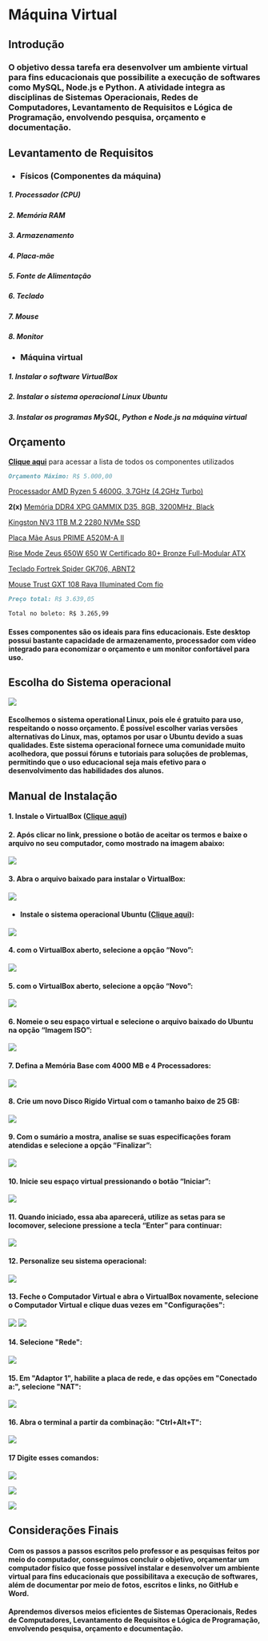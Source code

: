 
# Máquina Virtual

## Introdução

### O objetivo dessa tarefa era desenvolver um ambiente virtual para fins educacionais que possibilite a execução de softwares como MySQL, Node.js e Python. A atividade integra as disciplinas de Sistemas Operacionais, Redes de Computadores, Levantamento de Requisitos e Lógica de Programação, envolvendo pesquisa, orçamento e documentação.

## Levantamento de Requisitos
- ### Físicos (Componentes da máquina)
#####    1. Processador (CPU) 
#####    2. Memória RAM 
#####    3. Armazenamento
#####    4. Placa-mãe
#####   5. Fonte de Alimentação
#####    6. Teclado
#####    7. Mouse
#####    8. Monitor


- ### Máquina virtual
#####    1. Instalar o software VirtualBox 
#####    2. Instalar o sistema operacional Linux Ubuntu
#####    3. Instalar os programas MySQL, Python e Node.js na máquina virtual


## Orçamento
__[Clique aqui](https://meupc.net/build/zgq48C)__ para acessar a lista de todos os componentes utilizados
```markdown
Orçamento Máximo: R$ 5.000,00
```
[Processador AMD Ryzen 5 4600G, 3.7GHz (4.2GHz Turbo)](https://www.terabyteshop.com.br/produto/21317/processador-amd-ryzen-5-4600g-37ghz-42ghz-turbo-6-cores-12-threads-cooler-wraith-stealth-am4-100-100000147box?p=139255&utm_source=craftmybox&utm_medium=afiliados&utm_campaign=craftmybox)

__2(x)__ [Memória DDR4 XPG GAMMIX D35, 8GB, 3200MHz, Black](https://www.terabyteshop.com.br/produto/25636/memoria-ddr4-xpg-gammix-d35-8gb-3200mhz-black-ax4u32008g16a-sbkd35?p=139255&utm_source=craftmybox&utm_medium=afiliados&utm_campaign=craftmybox)

[Kingston NV3 1TB M.2 2280 NVMe SSD](https://www.amazon.com.br/dp/B0DBR3DZWG?tag=craftmybox-20&linkCode=osi&th=1&psc=1&smid=A38JVMMYJLUN90)

[Placa Mãe Asus PRIME A520M-A II ](https://www.amazon.com.br/dp/B08CGT4FXL?tag=craftmybox-20&linkCode=osi&th=1&psc=1&smid=A1ZZFT5FULY4LN)

[Rise Mode Zeus 650W 650 W Certificado 80+ Bronze Full-Modular ATX](https://www.kabum.com.br/produto/461383/fonte-gamer-rise-mode-zeus-650w-modular-pfc-ativo-preto-rm-psu-01-bz-650?awc=17729_1740075921_5f7599554ecdd0051d74bb2d5b18149f&utm_source=AWIN&utm_medium=AFILIADOS&utm_campaign=fevereiro24&utm_content=2025-02-20&utm_term=691737)

[Teclado Fortrek Spider GK706, ABNT2](https://www.terabyteshop.com.br/produto/27946/teclado-gamer-fortrek-spider-gk706-abnt2-pretovermelho?p=139255&utm_source=craftmybox&utm_medium=afiliados&utm_campaign=craftmybox)

[Mouse Trust GXT 108 Rava Illuminated Com fio](https://www.mercadolivre.com.br/social/meupcnet?matt_tool=14133480&forceInApp=true&ref=BAnaNTaq5JJ9vwkJLzaw4zM5s8O6%2BYulANyVQelNPEMS5pToudxPcEAHB6TpzR5BN1udDq%2Fw2jGyKS1m79c7OlSHlU17u9oI7pmGRMNxOb8zGCLIkhOiKXENdiRLeaRjNGfFq74N8j0BiyNMCyuEMDfYdwhaiNIILe%2FCBOcUsJo8es3uVj5slyYAqeesUOiQV5QYOw%3D%3D)

```markdown
Preço total: R$ 3.639,05

Total no boleto: R$ 3.265,99
```
#### Esses componentes são os ideais para fins educacionais. Este desktop possui bastante capacidade de armazenamento, processador com vídeo integrado para economizar o orçamento e um monitor confortável para uso.


## Escolha do Sistema operacional
![](https://upload.wikimedia.org/wikipedia/commons/e/e1/Ubuntu_16.04_LTS_Starting.gif)
#### Escolhemos o sistema operational Linux, pois ele é gratuito para uso, respeitando o nosso orçamento. É possível escolher varias versões alternativas do Linux, mas, optamos por usar o Ubuntu devido a suas qualidades. Este sistema operacional fornece uma comunidade muito acolhedora, que possui fóruns e tutoriais para soluções de problemas, permitindo que o uso educacional seja mais efetivo para o desenvolvimento das habilidades dos alunos.

## Manual de Instalação

#### 1. Instale o VirtualBox ([Clique aqui](https://www.virtualbox.org/wiki/Downloads))

#### 2. Após clicar no link, pressione o botão de aceitar os termos e baixe o arquivo no seu computador, como mostrado na imagem abaixo:
![](https://private-user-images.githubusercontent.com/177403914/415296985-7a5ebf67-3f78-4657-9294-6909651156bc.png?jwt=eyJhbGciOiJIUzI1NiIsInR5cCI6IkpXVCJ9.eyJpc3MiOiJnaXRodWIuY29tIiwiYXVkIjoicmF3LmdpdGh1YnVzZXJjb250ZW50LmNvbSIsImtleSI6ImtleTUiLCJleHAiOjE3NDAwOTAwMTEsIm5iZiI6MTc0MDA4OTcxMSwicGF0aCI6Ii8xNzc0MDM5MTQvNDE1Mjk2OTg1LTdhNWViZjY3LTNmNzgtNDY1Ny05Mjk0LTY5MDk2NTExNTZiYy5wbmc_WC1BbXotQWxnb3JpdGhtPUFXUzQtSE1BQy1TSEEyNTYmWC1BbXotQ3JlZGVudGlhbD1BS0lBVkNPRFlMU0E1M1BRSzRaQSUyRjIwMjUwMjIwJTJGdXMtZWFzdC0xJTJGczMlMkZhd3M0X3JlcXVlc3QmWC1BbXotRGF0ZT0yMDI1MDIyMFQyMjE1MTFaJlgtQW16LUV4cGlyZXM9MzAwJlgtQW16LVNpZ25hdHVyZT0zZGIyNmQxMDUxMzMxMmU1YTJhOTQ3Yzk1OThhOTczNDU2NzY0NzU3NmFjMWUxOTliZDFhOTg5Y2M3YzRlODEyJlgtQW16LVNpZ25lZEhlYWRlcnM9aG9zdCJ9.UVesi0Gynj0eoJImj1C8G5s8CJw-PS8l9DLmInkY-BA)

#### 3. Abra o arquivo baixado para instalar o VirtualBox:
![](https://private-user-images.githubusercontent.com/177403914/415303500-e8461b24-736b-4c33-86f4-10cb24be7a0e.png?jwt=eyJhbGciOiJIUzI1NiIsInR5cCI6IkpXVCJ9.eyJpc3MiOiJnaXRodWIuY29tIiwiYXVkIjoicmF3LmdpdGh1YnVzZXJjb250ZW50LmNvbSIsImtleSI6ImtleTUiLCJleHAiOjE3NDAwOTAwMTEsIm5iZiI6MTc0MDA4OTcxMSwicGF0aCI6Ii8xNzc0MDM5MTQvNDE1MzAzNTAwLWU4NDYxYjI0LTczNmItNGMzMy04NmY0LTEwY2IyNGJlN2EwZS5wbmc_WC1BbXotQWxnb3JpdGhtPUFXUzQtSE1BQy1TSEEyNTYmWC1BbXotQ3JlZGVudGlhbD1BS0lBVkNPRFlMU0E1M1BRSzRaQSUyRjIwMjUwMjIwJTJGdXMtZWFzdC0xJTJGczMlMkZhd3M0X3JlcXVlc3QmWC1BbXotRGF0ZT0yMDI1MDIyMFQyMjE1MTFaJlgtQW16LUV4cGlyZXM9MzAwJlgtQW16LVNpZ25hdHVyZT0yNGM2MjAwMzRkYjI4MzIyYWM0ZmY3MDBhMjhlNzE5ODIwMTIxNDk4ZTdlZDY1ZWNhMmZmYmJhYmM4ODhhOWQ3JlgtQW16LVNpZ25lZEhlYWRlcnM9aG9zdCJ9.ERvPxYjFsAl97GifhsGygXFPTwST5QjvsyD3IwD9Ido)

- #### Instale o sistema operacional Ubuntu ([Clique aqui](https://ubuntu.com/download/desktop)): 
![](https://media.discordapp.net/attachments/850755386549338122/1342259391981682748/image.png?ex=67b8fbf9&is=67b7aa79&hm=c9f4cf692d460b0eb3319b8cb5e96c74ea8bb4bdcefd47f095e3d98d08b76a96&=&format=webp&quality=lossless&width=1440&height=323)


#### 4. com o VirtualBox aberto, selecione a opção “Novo”:
![](https://private-user-images.githubusercontent.com/177403914/415304053-cd380b3a-7189-4e5e-b0a9-5735ee8bdcb4.png?jwt=eyJhbGciOiJIUzI1NiIsInR5cCI6IkpXVCJ9.eyJpc3MiOiJnaXRodWIuY29tIiwiYXVkIjoicmF3LmdpdGh1YnVzZXJjb250ZW50LmNvbSIsImtleSI6ImtleTUiLCJleHAiOjE3NDAwOTAwMTEsIm5iZiI6MTc0MDA4OTcxMSwicGF0aCI6Ii8xNzc0MDM5MTQvNDE1MzA0MDUzLWNkMzgwYjNhLTcxODktNGU1ZS1iMGE5LTU3MzVlZThiZGNiNC5wbmc_WC1BbXotQWxnb3JpdGhtPUFXUzQtSE1BQy1TSEEyNTYmWC1BbXotQ3JlZGVudGlhbD1BS0lBVkNPRFlMU0E1M1BRSzRaQSUyRjIwMjUwMjIwJTJGdXMtZWFzdC0xJTJGczMlMkZhd3M0X3JlcXVlc3QmWC1BbXotRGF0ZT0yMDI1MDIyMFQyMjE1MTFaJlgtQW16LUV4cGlyZXM9MzAwJlgtQW16LVNpZ25hdHVyZT02M2EwNTQ2NzVmNjhlMGFkYTllM2EzMWUzOTQyNWU0ZDAyMjRjODM2MzA1YTFiOWE1NzVhMmRjMTgzZWUzMjU3JlgtQW16LVNpZ25lZEhlYWRlcnM9aG9zdCJ9.pk8PnxsrVtC-YMUHGazHoFymc7_AOtSXUkR_AipQotE)

#### 5. com o VirtualBox aberto, selecione a opção “Novo”:
![](https://media.discordapp.net/attachments/850755386549338122/1342259980925145099/image.png?ex=67b8fc85&is=67b7ab05&hm=3a4f4f36c536757dbc8ddfaa69338a3fc9868b6f1c013a8467658f68be150702&=&format=webp&quality=lossless)

#### 6.  Nomeie o seu espaço virtual e selecione o arquivo baixado do Ubuntu na opção “Imagem ISO”:
![](https://media.discordapp.net/attachments/850755386549338122/1342260184432644157/image.png?ex=67b8fcb5&is=67b7ab35&hm=8e7eefa98152f6f129654f6e1da0bab81ff8fe8956a3b7d355db1b7aad2ebd3e&=&format=webp&quality=lossless)

#### 7. Defina a Memória Base com 4000 MB e 4 Processadores:
![](https://media.discordapp.net/attachments/850755386549338122/1342260331833196636/image.png?ex=67b8fcd9&is=67b7ab59&hm=57fc6a3eef557f6beac1bb5720220a200b2c5f5f18d8bd7ed14d38687bc4d2db&=&format=webp&quality=lossless)

#### 8. Crie um novo Disco Rigído Virtual com o tamanho baixo de 25 GB:
![](https://media.discordapp.net/attachments/850755386549338122/1342260877193248853/image.png?ex=67b8fd5b&is=67b7abdb&hm=a892acb10c08037efe6202205887278d34d3e5d43a63d2a5cd1a70035a4f71de&=&format=webp&quality=lossless)

#### 9. Com o sumário a mostra, analise se suas especificações foram atendidas e selecione a opção “Finalizar”:
![](https://media.discordapp.net/attachments/850755386549338122/1342261391821766677/image.png?ex=67b8fdd5&is=67b7ac55&hm=2e62b6df3cca75fbfb1d0343c726cda330c694ea9fb4c0bbd709fd3ecf7c095b&=&format=webp&quality=lossless)

#### 10. Inicie seu espaço virtual pressionando o botão “Iniciar”:
![](https://media.discordapp.net/attachments/850755386549338122/1342261656750657607/image.png?ex=67b8fe14&is=67b7ac94&hm=80a6cf5870216b98ad9e924313e9b4cd01df8c61be996cb511cdd93a9f69147f&=&format=webp&quality=lossless)

#### 11. Quando iniciado, essa aba aparecerá, utilize as setas para se locomover, selecione pressione a tecla “Enter” para continuar:
![](https://media.discordapp.net/attachments/850755386549338122/1342261866184839351/image.png?ex=67b8fe46&is=67b7acc6&hm=cd92962711bd8f398c96075c2ffd3b5951bf4bccde2ed2b2263efbcd6d5fc983&=&format=webp&quality=lossless)
#### 12. Personalize seu sistema operacional:
![](https://media.discordapp.net/attachments/850755386549338122/1342285625172299867/image.png?ex=67b91467&is=67b7c2e7&hm=d4d99031acafbfa82fafdeec397e805803a66dbc3f46cd637be87c1723e3e7b1&=&format=webp&quality=lossless)
#### 13. Feche o Computador Virtual e abra o VirtualBox novamente, selecione o Computador Virtual e clique duas vezes em "Configurações":
![](https://media.discordapp.net/attachments/850755386549338122/1342286018690285608/image.png?ex=67b914c5&is=67b7c345&hm=a6d6d40a26f86ae9211e0094bf84360543c2c9b14407835072461b4702623f51&=&format=webp&quality=lossless)
![](https://media.discordapp.net/attachments/850755386549338122/1342286109769597001/image.png?ex=67b914db&is=67b7c35b&hm=bf92f38b6ce83bb41a68f101b5e038ecbe83c402c1b2ccc5e6fa1a29d891a45b&=&format=webp&quality=lossless&width=749&height=464)
#### 14. Selecione "Rede":
![](https://media.discordapp.net/attachments/850755386549338122/1342286160353034392/image.png?ex=67b914e7&is=67b7c367&hm=6acc8b438e2f33b82b07db9d07011535ecd04377aeff48eeaa6a3d238c3251f9&=&format=webp&quality=lossless&width=749&height=493)
#### 15. Em "Adaptor 1", habilite a placa de rede, e das opções em "Conectado a:", selecione "NAT":
![](https://media.discordapp.net/attachments/850755386549338122/1342286188928831529/image.png?ex=67b914ed&is=67b7c36d&hm=8e4332ace04b64bce1e23890fa50b3c41260e0050b96aa432d34b4a989252a3e&=&format=webp&quality=lossless)
#### 16. Abra o terminal a partir da combinação: "Ctrl+Alt+T":
![](https://media.discordapp.net/attachments/850755386549338122/1342288132795793469/415317822-82075217-1d21-438f-bad1-2243ed148928.png?ex=67b916bd&is=67b7c53d&hm=4b5553f57463335c6182041409ba00ab5f64d77463471cd3f5e970e459ce6e83&=&format=webp&quality=lossless&width=749&height=479)
#### 17 Digite esses comandos:
![](https://media.discordapp.net/attachments/850755386549338122/1342288152303243305/415318748-aebcab2e-dc45-4d2d-90f8-e5385004f73f.png?ex=67b916c2&is=67b7c542&hm=023623e2818f8e644189773b1f54f75870e5b465ee55642768c3d85ff898c65c&=&format=webp&quality=lossless&width=749&height=103)

![](https://media.discordapp.net/attachments/850755386549338122/1342288174499631257/415319303-a6af6f74-ba79-4d28-8db8-dfeec75183c2.png?ex=67b916c7&is=67b7c547&hm=6afc3eff871d3ee2dcd57a341ffd50f71bc1895e8f6e3ed7b7ddbc991e1d2623&=&format=webp&quality=lossless&width=749&height=105)

![](https://media.discordapp.net/attachments/850755386549338122/1342288195391324170/415319680-85655209-684e-4120-9526-a3c2d2e0f1da.png?ex=67b916cc&is=67b7c54c&hm=d073b800df694d7c427fb27a2c86ace6e48b858034f21afb009afbe1437ed497&=&format=webp&quality=lossless&width=749&height=105)

## Considerações Finais

#### Com os passos a passos escritos pelo professor e as pesquisas feitos por meio do computador, conseguimos concluir o objetivo, orçamentar um computador físico que fosse possível instalar e desenvolver um ambiente virtual para fins educacionais que possibilitava a execução de softwares, além de documentar por meio de fotos, escritos e links, no GitHub e Word.

#### Aprendemos diversos meios eficientes de Sistemas Operacionais, Redes de Computadores, Levantamento de Requisitos e Lógica de Programação, envolvendo pesquisa, orçamento e documentação.
